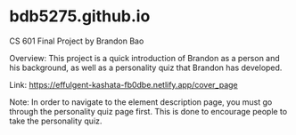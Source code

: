 # bdb5275.github.io
CS 601 Final Project by Brandon Bao

Overview:
This project is a quick introduction of Brandon as a person and his background, as well as a personality quiz that Brandon has developed.

Link:
https://effulgent-kashata-fb0dbe.netlify.app/cover_page

Note:
In order to navigate to the element description page, you must go through the personality quiz page first. This is done to encourage people to take the personality quiz.
